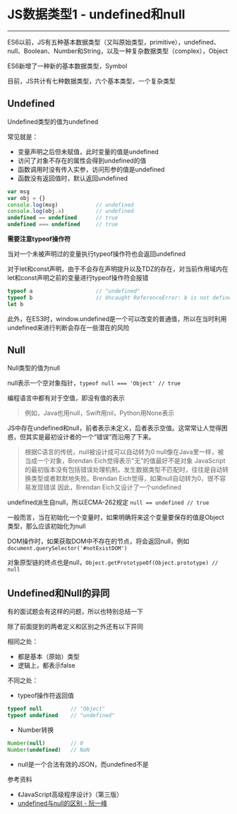 # JS数据类型1 - undefined和null

---

ES6以前，JS有五种基本数据类型（又叫原始类型，primitive），undefined、null、Boolean、Number和String，以及一种复杂数据类型（complex），Object

ES6新增了一种新的基本数据类型，Symbol

目前，JS共计有七种数据类型，六个基本类型，一个复杂类型

## Undefined

Undefined类型的值为undefined

常见就是：
- 变量声明之后但未赋值，此时变量的值是undefined
- 访问了对象不存在的属性会得到undefined的值
- 函数调用时没有传入实参，访问形参的值是undefined
- 函数没有返回值时，默认返回undefined

```js
var msg
var obj = {}
console.log(msg)            // undefined
console.log(obj.a)          // undefined
undefined == undefined      // true
undefined === undefined     // true
```

**需要注意typeof操作符**

当对一个未被声明过的变量执行typeof操作符也会返回undefined

对于let和const声明，由于不会存在声明提升以及TDZ的存在，对当前作用域内在let和const声明之前的变量进行typeof操作符会报错

```js
typeof a                    // "undefined"
typeof b                    // Uncaught ReferenceError: b is not defined
let b
```

此外，在ES3时，window.undefined是一个可以改变的普通值，所以在当时利用undefined来进行判断会存在一些潜在的风险

## Null

Null类型的值为null

null表示一个空对象指针，`typeof null === 'Object' // true`

编程语言中都有对于空值，即没有值的表示
> 例如，Java也用null，Swift用nil，Python用None表示

JS中存在undefined和null，前者表示未定义，后者表示空值。这常常让人觉得困惑，但其实是最初设计者的一个“错误”而沿用了下来。
> 根据C语言的传统，null被设计成可以自动转为0
> null像在Java里一样，被当成一个对象，Brendan Eich觉得表示"无"的值最好不是对象
> JavaScript的最初版本没有包括错误处理机制，发生数据类型不匹配时，往往是自动转换类型或者默默地失败。Brendan Eich觉得，如果null自动转为0，很不容易发现错误
> 因此，Brendan Eich又设计了一个undefined

undefined派生自null，所以ECMA-262规定 `null == undefined // true`

一般而言，当在初始化一个变量时，如果明确将来这个变量要保存的值是Object类型，那么应该初始化为null

DOM操作时，如果获取DOM中不存在的节点，将会返回null，例如`document.querySelector('#notExistDOM')`

对象原型链的终点也是null，`Object.getPrototypeOf(Object.prototype) // null`

## Undefined和Null的异同

有的面试题会有这样的问题，所以也特别总结一下

除了前面提到的两者定义和区别之外还有以下异同

相同之处：
- 都是基本（原始）类型
- 逻辑上，都表示false

不同之处：
- typeof操作符返回值
```js
typeof null         // "Object"
typeof undefined    // "undefined"
```
- Number转换
```js
Number(null)        // 0
Number(undefined)   // NaN
```
- null是一个合法有效的JSON，而undefined不是


参考资料
- 《JavaScript高级程序设计》（第三版）
- [undefined与null的区别 - 阮一峰](http://www.ruanyifeng.com/blog/2014/03/undefined-vs-null.html)